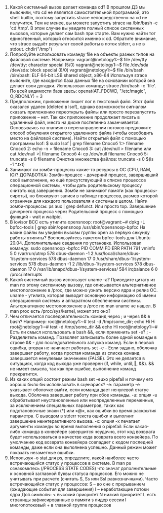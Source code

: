 1.	Какой системный вызов делает команда cd? В прошлом ДЗ мы выяснили, что cd не является самостоятельной программой, это shell builtin, поэтому запустить strace непосредственно на cd не получится. Тем не менее, вы можете запустить strace на /bin/bash -c 'cd /tmp'. В этом случае вы увидите полный список системных вызовов, которые делает сам bash при старте. Вам нужно найти тот единственный, который относится именно к cd. Обратите внимание, что strace выдаёт результат своей работы в поток stderr, а не в stdout.
chdir("/tmp")
2.	Попробуйте использовать команду file на объекты разных типов на файловой системе. Например:
vagrant@netology1:~$ file /dev/tty
/dev/tty: character special (5/0)
vagrant@netology1:~$ file /dev/sda
/dev/sda: block special (8/0)
vagrant@netology1:~$ file /bin/bash
/bin/bash: ELF 64-bit LSB shared object, x86-64
Используя strace выясните, где находится база данных file на основании которой она делает свои догадки.
Использовал команду: strace /bin/bash -c 'file'.
По всей видимости  база здесь: openat(AT_FDCWD, "/etc/magic", O_RDONLY) = 3
3.	Предположим, приложение пишет лог в текстовый файл. Этот файл оказался удален (deleted в lsof), однако возможности сигналом сказать приложению переоткрыть файлы или просто перезапустить приложение – нет. Так как приложение продолжает писать в удаленный файл, место на диске постепенно заканчивается. Основываясь на знаниях о перенаправлении потоков предложите способ обнуления открытого удаленного файла (чтобы освободить место на файловой системе).
Найти открытый файл с помощью программы lsof:
$ sudo lsof | grep filename
Способ 1:> filename
Способ 2: echo -n > filename
Способ 3: cat /dev/null > filename или  cat /dev/null >| filename
Способ 4: cp /dev/null filename
Способ 5: truncate -s 0 filename
Очистка множества файлов: truncate -s 0 $(ls -1 *.txt)
4.	Занимают ли зомби-процессы какие-то ресурсы в ОС (CPU, RAM, IO)?
ДОРАБОТКА: Зомби-процесс - дочерний процесс, завершивший своё выполнение, но ещё присутствующий в списке процессов операционной системы, чтобы дать родительскому процессу считать код завершения. Зомби не занимают памяти (как процессы-сироты), но блокируют записи в таблице процессов, размер которой ограничен для каждого пользователя и системы в целом.
Найти зомби-процессы: ps aux | grep defunct. Или просто top.
Завершение дочернего процесса через Родительский процесс с помощью функций -  wait и waitpid.
5.	В iovisor BCC есть утилита opensnoop:
root@vagrant:~# dpkg -L bpfcc-tools | grep sbin/opensnoop
/usr/sbin/opensnoop-bpfcc
На какие файлы вы увидели вызовы группы open за первую секунду работы утилиты? Воспользуйтесь пакетом bpfcc-tools для Ubuntu 20.04. Дополнительные сведения по установке.
Использовал команду: sudo opensnoop -bpfcc
PID    COMM               FD ERR PATH
791    vminfo              5   0 /var/run/utmp
578    dbus-daemon        -1   2 /usr/local/share/dbus-1/system-services
578    dbus-daemon        17   0 /usr/share/dbus-1/system-services
578    dbus-daemon        -1   2 /lib/dbus-1/system-services
578    dbus-daemon        17   0 /var/lib/snapd/dbus-1/system-services/
584    irqbalance          6   0 /proc/interrupts
6.	Какой системный вызов использует uname -a? Приведите цитату из man по этому системному вызову, где описывается альтернативное местоположение в /proc, где можно узнать версию ядра и релиз ОС.
uname - утилита, которая выводит основную информацию об имени операционной системы и аппаратном обеспечении системы. 
Альтернативное местоположение в /proc по man uname не нашел. В man proc есть /proc/sys/kernel, может это оно?
7.	Чем отличается последовательность команд через ; и через && в bash? Например:
root@netology1:~# test -d /tmp/some_dir; echo Hi
Hi
root@netology1:~# test -d /tmp/some_dir && echo Hi
root@netology1:~#
Есть ли смысл использовать в bash &&, если применить set -e?
; - Разделитель команд. Позволяет записывать более одной команды в строке
&& - для последовательного запуска команд. Если в первой ошибка, вторая не начинает работать
set –e  - Если задано, оболочка завершает работу, когда простая команда из списка команд завершается ненулевым значением (FALSE). Это не делается в ситуациях, когда код выхода уже проверен (if, while, until,||, &&).    && не имеет смысла, так как при ошибке, выполнение команд прекратится.
8.	Из каких опций состоит режим bash set -euxo pipefail и почему его хорошо было бы использовать в сценариях?
-e: параметр -e указывает оболочке выйти, если команда дает ненулевой статус выхода. Оболочка завершает работу при сбое команды.
-u: опция -u обрабатывает неустановленные или неопределенные переменные, за исключением специальных параметров, таких как подстановочные знаки (*) или «@», как ошибки во время раскрытия параметра. С выводом в stderr текста ошибки и выполнит завершение неинтерактивного вызова.
-x: опция -x печатает аргументы команды во время выполнения
o pipefail: Если какая-либо команда в конвейере завершится неудачно, этот код возврата будет использоваться в качестве кода возврата всего конвейера. По умолчанию код возврата конвейера совпадает с кодом последней команды, даже если она выполнена успешно.
Данный режим может показать незаметные ошибки.
9.	Используя -o stat для ps, определите, какой наиболее часто встречающийся статус у процессов в системе. В man ps ознакомьтесь (/PROCESS STATE CODES) что значат дополнительные к основной заглавной буквы статуса процессов. Его можно не учитывать при расчете (считать S, Ss или Ssl равнозначными).
Часто встречающийся статус у процессов:
S – во сне с прерыванием (ожидающие события для завершения)
I – неработающие потоки ядра
Доп.символы:
<    высокий приоритет
               N    низкий приоритет
               L    есть страницы зафиксированные в памяти
               s    лидер сессии
               l    многопотоковый
               +    в главной группе процессов






 







































